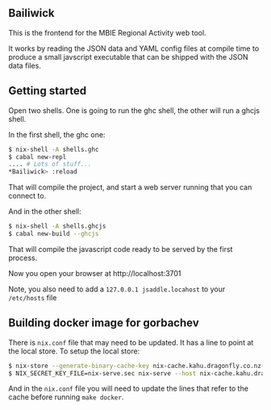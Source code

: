 ## Bailiwick

This is the frontend for the MBIE Regional Activity web tool.

It works by reading the JSON data and YAML config files at compile time to
produce a small javscript executable that can be shipped with the JSON data
files.

## Getting started

Open two shells. One is going to run the ghc shell, the other will run a ghcjs shell.

In the first shell, the ghc one:

```bash
$ nix-shell -A shells.ghc
$ cabal new-repl
.... # Lots of stuff...
*Bailiwick> :reload
```

That will compile the project, and start a web server running that you can
connect to.

And in the other shell:

```bash
$ nix-shell -A shells.ghcjs
$ cabal new-build --ghcjs
```

That will compile the javascript code ready to be served by the first process.

Now you open your browser at http://localhost:3701

Note, you also need to add a `127.0.0.1 jsaddle.locahost` to your `/etc/hosts` file


## Building docker image for gorbachev

There is `nix.conf` file that may need to be updated. It has a line to point at
the local store. To setup the local store:

```bash
$ nix-store --generate-binary-cache-key nix-cache.kahu.dragonfly.co.nz-1 nix-serve.sec nix-serve.pub
$ NIX_SECRET_KEY_FILE=nix-serve.sec nix-serve --host nix-cache.kahu.dragonfly.co.nz --port 8080
```

And in the `nix.conf` file you will need to update the lines that refer to the
cache before running `make docker`.

